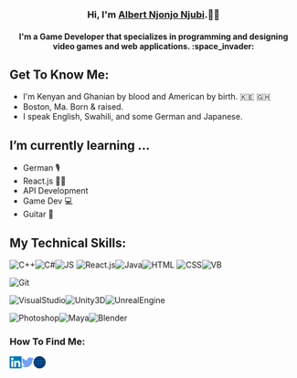 <!--- <div class="in-progress">
<p align="center">
    <a href="https://www.albertnjubi.com/" target="_blank" rel="noreferrer"><img width="1500" height="300" src="https://user-images.githubusercontent.com/30987803/147163523-ea3fbcc4-33de-4d72-85be-1a8a1111ac0c.png" alt="My Banner which features details of what I do & where you can find me on social media.">
    </a>
</p>
</div> 
--->
<h3 align="center">
    Hi, I'm <a href="https://linktr.ee/AlbertNNjubi" target="_blank" rel="noreferrer">Albert Njonjo Njubi</a>.👋🏾
</h3>

<h4 align="center">
    I'm a Game Developer that specializes in programming and designing video games and web applications. :space_invader:
</h4>

## Get To Know Me:

- I'm Kenyan and Ghanian by blood and American by birth. :kenya: :ghana:
- Boston, Ma. Born & raised. 
- I speak English, Swahili, and some German and Japanese.

## I’m currently learning ...

- German 🎙
- React.js :man_technologist:
- API Development
- Game Dev 	:computer:
- Guitar :guitar:

## My Technical Skills: 

![C++](https://img.shields.io/badge/Code-C%2B%2B-brightgreen)![C#](https://img.shields.io/badge/Code-C%23-green)![JS](https://img.shields.io/badge/Code-JavaScript-brightgreen)
![React.js](https://img.shields.io/badge/Code-React.js-brightgreen)![Java](https://img.shields.io/badge/Code-Java-orange)![HTML](https://img.shields.io/badge/Code-HTML-blue)
![CSS](https://img.shields.io/badge/Code-CSS-blue)![VB](https://img.shields.io/badge/Code-VisualBasic-yellowgreen)

![Git](https://img.shields.io/badge/Version-Git-informational?style=flat&logo=Git&color=FF729F)

![VisualStudio](https://img.shields.io/badge/Software-VisualStudio%20Code-green)![Unity3D](https://img.shields.io/badge/Software-Unity3D-brightgreen)![UnrealEngine](https://img.shields.io/badge/Software-UnrealEngine-yellowgreen)

![Photoshop](https://img.shields.io/badge/Software-Photoshop-red)![Maya](https://img.shields.io/badge/Software-Maya-orange)![Blender](https://img.shields.io/badge/Software-Blender-orange)

### How To Find Me:

<a href="https://www.linkedin.com/in/albert-njubi/"><img align="left" src="https://raw.githubusercontent.com/jenniferopal/jenniferopal/main/images/linkedin.svg" alt="Albert Njubi | LinkedIn" width="21px"/></a>
<a href="https://twitter.com/NjonjoNjubi"><img align="left" src="https://raw.githubusercontent.com/jenniferopal/jenniferopal/main/images/twitter.svg" alt="Albert Njubi | Twitter" width="21px"/></a>
<a href="http://www.albertnjubi.com"><img align="left" src="https://raw.githubusercontent.com/jenniferopal/jenniferopal/main/images/internet.svg" alt="Albert Njubi | Official Website" width="21px"/></a>
